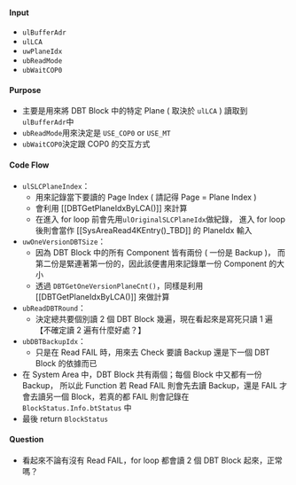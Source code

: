 #### Input
* `ulBufferAdr`
* `ulLCA`
* `uwPlaneIdx`
* `ubReadMode`
* `ubWaitCOP0`
#### Purpose
* 主要是用來將 DBT Block 中的特定 Plane ( 取決於 `ulLCA` ) 讀取到`ulBufferAdr`中
* `ubReadMode`用來決定是 `USE_COP0` or `USE_MT`
* `ubWaitCOP0`決定跟 COP0 的交互方式
#### Code Flow
* `ulSLCPlaneIndex`：
	* 用來記錄當下要讀的 Page Index ( 請記得 Page = Plane Index )
	* 會利用 [[DBTGetPlaneIdxByLCA()]] 來計算
	* 在進入 for loop 前會先用`ulOriginalSLCPlaneIdx`做紀錄，
		  進入 for loop 後則會當作 [[SysAreaRead4KEntry()_TBD]] 的 PlaneIdx 輸入
* `uwOneVersionDBTSize`：
	* 因為 DBT Block 中的所有 Component 皆有兩份 ( 一份是 Backup )，
		  而第二份是緊連著第一份的，因此該便書用來記錄單一份 Component 的大小
	* 透過 `DBTGetOneVersionPlaneCnt()`，同樣是利用 [[DBTGetPlaneIdxByLCA()]] 來做計算
* `ubReadDBTRound`：
	* 決定總共要個別讀 2 個 DBT Block 幾遍，現在看起來是寫死只讀 1 遍
		  【不確定讀 2 遍有什麼好處？】
* `ubDBTBackupIdx`：
	* 只是在 Read FAIL 時，用來去 Check 要讀 Backup 還是下一個 DBT Block 的依據而已
* 在 System Area 中，DBT Block 共有兩個；每個 Block 中又都有一份 Backup，
	  所以此 Function 若 Read FAIL 則會先去讀 Backup，還是 FAIL 才會去讀另一個 Block，若真的都 FAIL 則會記錄在 `BlockStatus.Info.btStatus` 中
* 最後 return  `BlockStatus`
#### Question
* 看起來不論有沒有 Read FAIL，for loop 都會讀 2 個 DBT Block 起來，正常嗎？